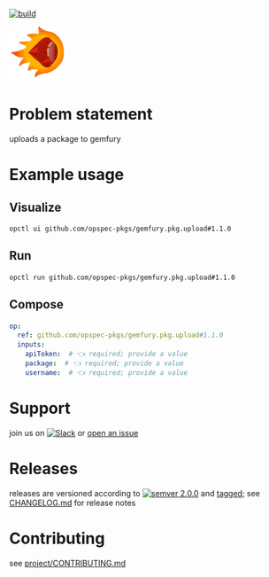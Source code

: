 [![build](https://github.com/opspec-pkgs/gemfury.pkg.upload/actions/workflows/build.yml/badge.svg)](https://github.com/opspec-pkgs/gemfury.pkg.upload/actions/workflows/build.yml)


<img src="icon.svg" alt="icon" height="100px">

# Problem statement

uploads a package to gemfury

# Example usage

## Visualize

```shell
opctl ui github.com/opspec-pkgs/gemfury.pkg.upload#1.1.0
```

## Run

```
opctl run github.com/opspec-pkgs/gemfury.pkg.upload#1.1.0
```

## Compose

```yaml
op:
  ref: github.com/opspec-pkgs/gemfury.pkg.upload#1.1.0
  inputs:
    apiToken:  # 👈 required; provide a value
    package:  # 👈 required; provide a value
    username:  # 👈 required; provide a value
```

# Support

join us on
[![Slack](https://img.shields.io/badge/slack-opctl-E01563.svg)](https://join.slack.com/t/opctl/shared_invite/zt-51zodvjn-Ul_UXfkhqYLWZPQTvNPp5w)
or
[open an issue](https://github.com/opspec-pkgs/gemfury.pkg.upload/issues)

# Releases

releases are versioned according to
[![semver 2.0.0](https://img.shields.io/badge/semver-2.0.0-brightgreen.svg)](http://semver.org/spec/v2.0.0.html)
and [tagged](https://git-scm.com/book/en/v2/Git-Basics-Tagging); see
[CHANGELOG.md](CHANGELOG.md) for release notes

# Contributing

see
[project/CONTRIBUTING.md](https://github.com/opspec-pkgs/project/blob/main/CONTRIBUTING.md)
